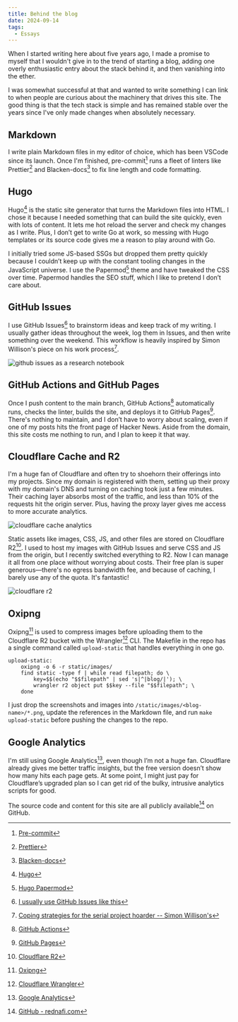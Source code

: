 ```yaml
---
title: Behind the blog
date: 2024-09-14
tags:
  - Essays
---
```


When I started writing here about five years ago, I made a promise to myself that I wouldn't
give in to the trend of starting a blog, adding one overly enthusiastic entry about the
stack behind it, and then vanishing into the ether.

I was somewhat successful at that and wanted to write something I can link to when people
are curious about the machinery that drives this site. The good thing is that the tech stack
is simple and has remained stable over the years since I've only made changes when
absolutely necessary.

## Markdown

I write plain Markdown files in my editor of choice, which has been VSCode since its launch.
Once I'm finished, pre-commit[^1] runs a fleet of linters like Prettier[^2] and
Blacken-docs[^3] to fix line length and code formatting.

## Hugo

Hugo[^4] is the static site generator that turns the Markdown files into HTML. I chose it
because I needed something that can build the site quickly, even with lots of content. It
lets me hot reload the server and check my changes as I write. Plus, I don’t get to write Go
at work, so messing with Hugo templates or its source code gives me a reason to play around
with Go.

I initially tried some JS-based SSGs but dropped them pretty quickly because I couldn’t keep
up with the constant tooling changes in the JavaScript universe. I use the Papermod[^5]
theme and have tweaked the CSS over time. Papermod handles the SEO stuff, which I like to
pretend I don’t care about.

## GitHub Issues

I use GitHub Issues[^6] to brainstorm ideas and keep track of my writing. I usually gather
ideas throughout the week, log them in Issues, and then write something over the weekend.
This workflow is heavily inspired by Simon Willison's piece on his work process[^7].

![github issues as a research notebook][image_1]

## GitHub Actions and GitHub Pages

Once I push content to the main branch, GitHub Actions[^8] automatically runs, checks the
linter, builds the site, and deploys it to GitHub Pages[^9]. There's nothing to maintain,
and I don’t have to worry about scaling, even if one of my posts hits the front page of
Hacker News. Aside from the domain, this site costs me nothing to run, and I plan to keep it
that way.

## Cloudflare Cache and R2

I'm a huge fan of Cloudflare and often try to shoehorn their offerings into my projects.
Since my domain is registered with them, setting up their proxy with my domain's DNS and
turning on caching took just a few minutes. Their caching layer absorbs most of the traffic,
and less than 10% of the requests hit the origin server. Plus, having the proxy layer gives
me access to more accurate analytics.

![cloudflare cache analytics][image_2]

Static assets like images, CSS, JS, and other files are stored on Cloudflare R2[^10]. I used
to host my images with GitHub Issues and serve CSS and JS from the origin, but I recently
switched everything to R2. Now I can manage it all from one place without worrying about
costs. Their free plan is super generous—there's no egress bandwidth fee, and because of
caching, I barely use any of the quota. It's fantastic!

![cloudflare r2][image_3]

## Oxipng

Oxipng[^11] is used to compress images before uploading them to the Cloudflare R2 bucket
with the Wrangler[^12] CLI. The Makefile in the repo has a single command called
`upload-static` that handles everything in one go.

```make
upload-static:
    oxipng -o 6 -r static/images/
    find static -type f | while read filepath; do \
        key=$$(echo "$$filepath" | sed 's|^|blog/|'); \
        wrangler r2 object put $$key --file "$$filepath"; \
    done
```

I just drop the screenshots and images into `/static/images/<blog-name>/*.png`, update the
references in the Markdown file, and run `make upload-static` before pushing the changes to
the repo.

## Google Analytics

I'm still using Google Analytics[^13], even though I’m not a huge fan. Cloudflare already
gives me better traffic insights, but the free version doesn’t show how many hits each page
gets. At some point, I might just pay for Cloudflare’s upgraded plan so I can get rid of the
bulky, intrusive analytics scripts for good.

The source code and content for this site are all publicly available[^14] on GitHub.

[^1]: [Pre-commit](https://pre-commit.com/)

[^2]: [Prettier](https://prettier.io/)

[^3]: [Blacken-docs](https://pypi.org/project/blacken-docs/)

[^4]: [Hugo](https://gohugo.io/)

[^5]: [Hugo Papermod](https://github.com/adityatelange/hugo-PaperMod)

[^6]:
    [I usually use GitHub Issues like this](https://github.com/rednafi/rednafi.com/issues/125)

[^7]:
    [Coping strategies for the serial project hoarder -- Simon Willison's](https://simonwillison.net/2022/Nov/26/productivity/)

[^8]: [GitHub Actions](https://github.com/features/actions)

[^9]: [GitHub Pages](https://pages.github.com/)

[^10]: [Cloudflare R2](https://developers.cloudflare.com/r2/)

[^11]: [Oxipng](https://github.com/shssoichiro/oxipng)

[^12]: [Cloudflare Wrangler](https://developers.cloudflare.com/workers/wrangler/)

[^13]: [Google Analytics](https://analytics.google.com/)

[^14]: [GitHub - rednafi.com](https://github.com/rednafi/rednafi.com)

[image_1]: https://blob.rednafi.com/static/images/behind_the_blog/img_1.png
[image_2]: https://blob.rednafi.com/static/images/behind_the_blog/img_2.png
[image_3]: https://blob.rednafi.com/static/images/behind_the_blog/img_3.png
